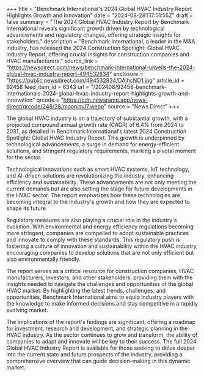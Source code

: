 +++
title = "Benchmark International's 2024 Global HVAC Industry Report Highlights Growth and Innovation"
date = "2024-08-28T17:51:55Z"
draft = false
summary = "The 2024 Global HVAC Industry Report by Benchmark International reveals significant growth driven by technological advancements and regulatory changes, offering strategic insights for stakeholders."
description = "Benchmark International, a leader in the M&A industry, has released the 2024 Construction Spotlight: Global HVAC Industry Report, offering crucial insights for construction companies and HVAC manufacturers."
source_link = "https://newsdirect.com/news/benchmark-international-unveils-the-2024-global-hvac-industry-report-494532834"
enclosure = "https://public.newsdirect.com/494532834/DAjhcNO1.jpg"
article_id = 92458
feed_item_id = 6343
url = "/202408/92458-benchmark-internationals-2024-global-hvac-industry-report-highlights-growth-and-innovation"
qrcode = "https://cdn.newsramp.app/news-direct/qrcode/248/28/moonimJ7.webp"
source = "News Direct"
+++

<p>The global HVAC industry is on a trajectory of substantial growth, with a projected compound annual growth rate (CAGR) of 6.4% from 2024 to 2031, as detailed in Benchmark International's latest 2024 Construction Spotlight: Global HVAC Industry Report. This growth is underpinned by technological advancements, a surge in demand for energy-efficient solutions, and stringent regulatory requirements, marking a pivotal moment for the sector.</p><p>Technological innovations such as smart HVAC systems, IoT technology, and AI-driven solutions are revolutionizing the industry, enhancing efficiency and sustainability. These advancements are not only meeting the current demands but are also setting the stage for future developments in the HVAC sector. The report emphasizes how these technologies are becoming integral to the industry's growth and how they are expected to shape its future.</p><p>Regulatory measures are also playing a crucial role in the industry's evolution. With environmental and energy efficiency regulations becoming more stringent, companies are compelled to adopt sustainable practices and innovate to comply with these standards. This regulatory push is fostering a culture of innovation and sustainability within the HVAC industry, encouraging companies to develop solutions that are not only efficient but also environmentally friendly.</p><p>The report serves as a critical resource for construction companies, HVAC manufacturers, investors, and other stakeholders, providing them with the insights needed to navigate the challenges and opportunities of the global HVAC market. By highlighting the latest trends, challenges, and opportunities, Benchmark International aims to equip industry players with the knowledge to make informed decisions and stay competitive in a rapidly evolving market.</p><p>The implications of the report's findings are significant, offering a roadmap for investment, research and development, and strategic planning in the HVAC industry. As the sector continues to grow and transform, the ability of companies to adapt and innovate will be key to their success. The full 2024 Global HVAC Industry Report is available for those seeking to delve deeper into the current state and future prospects of the industry, providing a comprehensive overview that can guide decision-making in this dynamic market.</p>
